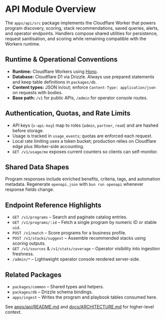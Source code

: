 # API Module Overview

The `apps/api/src` package implements the Cloudflare Worker that powers program discovery, scoring,
stack recommendations, saved queries, alerts, and operator endpoints. Handlers compose shared
utilities for persistence, request sanitisation, and scoring while remaining compatible with the
Workers runtime.

## Runtime & Operational Conventions
- **Runtime:** Cloudflare Workers using [Hono](https://hono.dev).
- **Database:** Cloudflare D1 via Drizzle. Always use prepared statements and keep table definitions in `packages/db`.
- **Content types:** JSON in/out; enforce `Content-Type: application/json` on requests with bodies.
- **Base path:** `/v1` for public APIs, `/admin` for operator console routes.

## Authentication, Quotas, and Rate Limits
- API keys (`x-api-key`) map to roles (`admin`, `partner`, `read`) and are hashed before storage.
- Usage is tracked in `usage_events`; quotas are enforced each request.
- Local rate limiting uses a token bucket; production relies on Cloudflare edge plus Worker-side accounting.
- `GET /v1/usage/me` exposes current counters so clients can self-monitor.

## Shared Data Shapes
Program responses include enriched benefits, criteria, tags, and automation metadata. Regenerate
`openapi.json` with `bun run openapi` whenever response fields change.

## Endpoint Reference Highlights
- `GET /v1/programs` – Search and paginate catalog entries.
- `GET /v1/programs/:id` – Fetch a single program by numeric ID or stable `uid`.
- `POST /v1/match` – Score programs for a business profile.
- `POST /v1/stacks/suggest` – Assemble recommended stacks using scoring outputs.
- `GET /v1/sources` & `/v1/stats/coverage` – Operator visibility into ingestion freshness.
- `/admin/*` – Lightweight operator console rendered server-side.

## Related Packages
- `packages/common` – Shared types and helpers.
- `packages/db` – Drizzle schema bindings.
- `apps/ingest` – Writes the program and playbook tables consumed here.

See [apps/api/README.md](../README.md) and [docs/ARCHITECTURE.md](../../../docs/ARCHITECTURE.md) for higher-level context.
